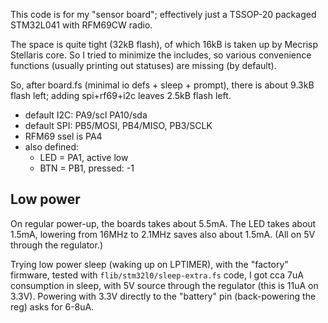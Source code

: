 This code is for my "sensor board"; effectively just a TSSOP-20 packaged
STM32L041 with RFM69CW radio.

The space is quite tight (32kB flash), of which 16kB is taken up by Mecrisp
Stellaris core. So I tried to minimize the includes, so various convenience
functions (usually printing out statuses) are missing (by default).

So, after board.fs (minimal io defs + sleep + prompt), there is about 9.3kB
flash left; adding spi+rf69+i2c leaves 2.5kB flash left.

* default I2C: PA9/scl PA10/sda
* default SPI: PB5/MOSI, PB4/MISO, PB3/SCLK
* RFM69 ssel is PA4
* also defined:
  * LED = PA1, active low
  * BTN = PB1, pressed: -1

## Low power

On regular power-up, the boards takes about 5.5mA.  The LED takes about 1.5mA,
lowering from 16MHz to 2.1MHz saves also about 1.5mA. (All on 5V through the
regulator.)

Trying low power sleep (waking up on LPTIMER), with the "factory" firmware,
tested with `flib/stm32l0/sleep-extra.fs` code, I got cca 7uA consumption in
sleep, with 5V source through the regulator (this is 11uA on 3.3V).
Powering with 3.3V directly to the "battery" pin (back-powering the reg)
asks for 6-8uA.
